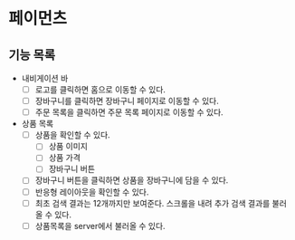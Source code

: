 # 페이먼츠

## 기능 목록

- 내비게이션 바
  - [ ] 로고를 클릭하면 홈으로 이동할 수 있다.
  - [ ] 장바구니를 클릭하면 장바구니 페이지로 이동할 수 있다.
  - [ ] 주문 목록을 클릭하면 주문 목록 페이지로 이동할 수 있다.
- 상품 목록
  - [ ] 상품을 확인할 수 있다.
    - [ ] 상품 이미지
    - [ ] 상품 가격
    - [ ] 장바구니 버튼
  - [ ] 장바구니 버튼을 클릭하면 상품을 장바구니에 담을 수 있다.
  - [ ] 반응형 레이아웃을 확인할 수 있다.
  - [ ] 최초 검색 결과는 12개까지만 보여준다. 스크롤을 내려 추가 검색 결과를 불러올 수 있다.
  - [ ] 상품목록을 server에서 불러올 수 있다.
